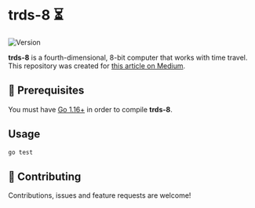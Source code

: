 # trds-8 ⏳

<p>
  <img alt="Version" src="https://img.shields.io/github/go-mod/go-version/thzoid/trds-8">
</p>

**trds-8** is a fourth-dimensional, 8-bit computer that works with time travel. This repository was created for [this article on Medium](https://medium.com/@thiago.antunes.1000/sending-bits-back-in-time-8ee98f2aa164).

## 📃 Prerequisites

You must have [Go 1.16+](https://go.dev/doc/install) in order to compile **trds-8**.

## Usage

```sh
go test
```

## 🤝 Contributing

Contributions, issues and feature requests are welcome!
